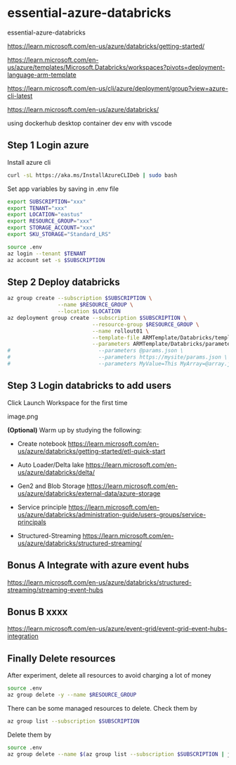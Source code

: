 # essential-azure-databricks

essential-azure-databricks

https://learn.microsoft.com/en-us/azure/databricks/getting-started/

https://learn.microsoft.com/en-us/azure/templates/Microsoft.Databricks/workspaces?pivots=deployment-language-arm-template

https://learn.microsoft.com/en-us/cli/azure/deployment/group?view=azure-cli-latest

https://learn.microsoft.com/en-us/azure/databricks/

using dockerhub desktop container dev env with vscode

## Step 1 Login azure

Install azure cli

```bash
curl -sL https://aka.ms/InstallAzureCLIDeb | sudo bash
```

Set app variables by saving in .env file

```bash
export SUBSCRIPTION="xxx"
export TENANT="xxx"
export LOCATION="eastus"
export RESOURCE_GROUP="xxx"
export STORAGE_ACCOUNT="xxx"
export SKU_STORAGE="Standard_LRS"
```

```bash
source .env
az login --tenant $TENANT
az account set -s $SUBSCRIPTION
```

## Step 2 Deploy databricks

```bash
az group create --subscription $SUBSCRIPTION \
                --name $RESOURCE_GROUP \
                --location $LOCATION
az deployment group create --subscription $SUBSCRIPTION \
                           --resource-group $RESOURCE_GROUP \
                           --name rollout01 \
                           --template-file ARMTemplate/Databricks/template.json \
                           --parameters ARMTemplate/Databricks/parameters.json
#                            --parameters @params.json \
#                            --parameters https://mysite/params.json \
#                            --parameters MyValue=This MyArray=@array.json
```

## Step 3 Login databricks to add users

Click Launch Workspace for the first time

image.png

**(Optional)** Warm up by studying the following:

 - Create notebook https://learn.microsoft.com/en-us/azure/databricks/getting-started/etl-quick-start

 - Auto Loader/Delta lake https://learn.microsoft.com/en-us/azure/databricks/delta/

 - Gen2 and Blob Storage https://learn.microsoft.com/en-us/azure/databricks/external-data/azure-storage

 - Service principle https://learn.microsoft.com/en-us/azure/databricks/administration-guide/users-groups/service-principals

 - Structured-Streaming https://learn.microsoft.com/en-us/azure/databricks/structured-streaming/

<!-- ```bash
sudo apt-get install -y python3 python3-dev
sudo ln -sf /usr/bin/python3 /usr/bin/python
export PYTHONPATH=/usr/bin/python
curl https://bootstrap.pypa.io/get-pip.py -o get-pip.py
sudo python get-pip.py
``` -->

<!-- ```bash
az extension add --name databricks
``` -->


## Bonus A Integrate with azure event hubs

https://learn.microsoft.com/en-us/azure/databricks/structured-streaming/streaming-event-hubs


## Bonus B xxxx

https://learn.microsoft.com/en-us/azure/event-grid/event-grid-event-hubs-integration


## Finally Delete resources

After experiment, delete all resources to avoid charging a lot of money
```bash
source .env
az group delete -y --name $RESOURCE_GROUP
```

There can be some managed resources to delete. Check them by
```bash
az group list --subscription $SUBSCRIPTION
```

Delete them by
```bash
source .env
az group delete --name $(az group list --subscription $SUBSCRIPTION | jq '.[].name' | tr -d '"')
```